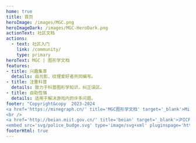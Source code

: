 ```yaml
---
home: true
title: 首页
heroImage: /images/MGC.png
heroImageDark: /images/MGC-HeroDark.png
actionText: 社区文档
actions:
  - text: 社区入门
    link: /community/
    type: primary
heroText: MGC | 图形学文档
features:
- title: 兴趣集萃
  details: 由光影、纹理爱好者共同编写。
- title: 注重科普
  details: 致力于科普图形学知识，纠正误区。
- title: 自助性强
  details: 适用于解决游戏内的许多问题。
footer: "Copyright&copy  2023-2024  
<a href='https://minegraph.cn/' title='MGC图形学文档' target='_blank'>MineGraph</a>  All  Rights  Reserved.
<br />      
<a href='http://beian.miit.gov.cn/' title='beian' target='_blank'>沪ICP备2023036853号</a>
<embed src='svg/police_budge.svg' type='image/svg+xml' pluginspage='http://www.adobe.com/svg/viewer/install/'>陕公网安备61019002002803号"
footerHtml: true
---
```

